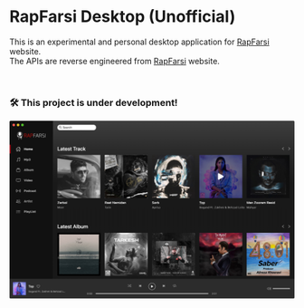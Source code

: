 # RapFarsi Desktop (Unofficial)
This is an experimental and personal desktop application for [RapFarsi](http://rapfarsi.live) website. <br> The APIs are reverse engineered from [RapFarsi](http://rapfarsi.live) website.

<br>

### 🛠️ This project is under development!
<img src="https://github.com/soroushchehresa/rapfarsi-desktop/raw/master/screenshot.png" />
